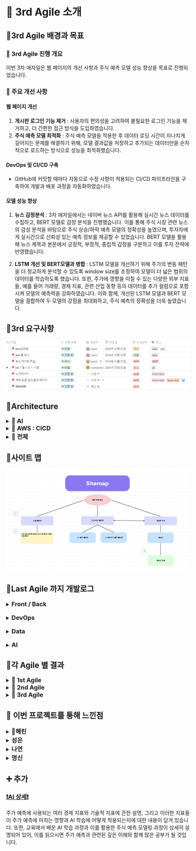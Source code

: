 # 📒 3rd Agile 소개
## 📍3rd Agile 배경과 목표
### 📌 3rd Agile 진행 개요
이번 3차 애자일은 웹 페이지의 개선 사항과 주식 예측 모델 성능 향상을 목표로 진행되었습니다.
<br>
### 📌 주요 개선 사항
#### 웹 페이지 개선
1. **게시판 로그인 기능 제거** : 사용자의 편의성을 고려하여 불필요한 로그인 기능을 제거하고, 더 간편한 접근 방식을 도입하였습니다.
2. **주식 예측 모델 최적화** : 주식 예측 모델을 적용한 후 데이터 로딩 시간이 지나치게 길어지는 문제를 해결하기 위해, 모델 결과값을 저장하고 추가되는 데이터만을 순차적으로 로드하는 방식으로 성능을 최적화했습니다. 

#### DevOps 및 CI/CD 구축
- GitHub에 커밋할 때마다 자동으로 수정 사항이 적용되는 CI/CD 파이프라인을 구축하여 개발과 배포 과정을 자동화하였습니다.

#### 모델 성능 향상
1. **뉴스 감정분석** : 3차 애자일에서는 네이버 뉴스 API를 활용해 실시간 뉴스 데이터를 수집하고, BERT 모델로 감정 분석을 진행했습니다. 이를 통해 주식 시장 관련 뉴스의 감성 분석을 바탕으로 주식 상승/하락 예측 모델의 정확성을 높였으며, 투자자에게 실시간으로 신뢰성 있는 예측 정보를 제공할 수 있었습니다. BERT 모델을 활용해 뉴스 제목과 본문에서 긍정적, 부정적, 중립적 감정을 구분하고 이를 투자 전략에 반영했습니다.
   
3. **LSTM 개선 및 BERT모델과 병합** : LSTM 모델을 개선하기 위해 주가의 변동 패턴을 더 정교하게 분석할 수 있도록 window size를 조정하여 모델이 더 넓은 범위의 데이터를 학습하도록 했습니다. 또한, 주가에 영향을 미칠 수 있는 다양한 외부 지표들, 예를 들어 거래량, 경제 지표, 관련 산업 동향 등의 데이터를 추가 컬럼으로 포함시켜 모델의 예측력을 강화하였습니다. 이와 함께, 개선된 LSTM 모델과 BERT 모델을 결합하여 두 모델의 강점을 최대화하고, 주식 예측의 정확성을 더욱 높였습니다.

## 📍3rd 요구사항

<img src="https://github.com/Lerini98/moneyweaver/blob/main/img/%EC%9A%94%EA%B5%AC%EC%82%AC%ED%95%AD.png?raw=true" alt="요구사항" width="600">

## 📍Architecture
<details>
   <summary>
      <h3 style="display: inline;">📌 AI </h3>
   </summary>
   <h4>LSTM Model Architecture</h4>
   <img src="https://github.com/Lerini98/moneyweaver/blob/main/img/final_toy_LSTM_model.png?raw=true" alt="요구사항" width="600">
   <h4>Combined Model Architecture</h4>
   <img src="https://github.com/Lerini98/moneyweaver/blob/main/img/combined.png?raw=true" alt="요구사항" width="600">
</details>
<details>
   <summary>
      <h3 style="display: inline;">📌 AWS : CICD </h3>
   </summary>
   <h4>LSTM Model Architecture</h4>
   <img src="https://github.com/Lerini98/moneyweaver/blob/main/img/cicd.png?raw=true" alt="요구사항" width="600">
  
</details>
<details>
   <summary>
      <h3 style="display: inline;">📌 전체 </h3>
   </summary>
   <img src="https://github.com/Lerini98/moneyweaver/blob/main/img/%EC%A0%84%EC%B2%B4%20%EC%95%84%ED%82%A4%ED%85%8D%EC%B2%98.png?raw=true" alt="요구사항" width="600">
  
  
  
</details>

## 📍사이트 맵
<img src="https://github.com/Lerini98/moneyweaver/blob/main/img/%EC%82%AC%EC%9D%B4%ED%8A%B8%EB%A7%B5.png?raw=true" alt="요구사항" width="600">

## 📍Last Agile 까지 개발로그
<details>
    <summary><h3 style="display: inline;">Front / Back</h3>
    </summary>
    <h4>🔗 Web Framework : Django</h4>
    <p><span>Django 프레임워크 사용이유 </span> : 우리 프로젝트의 웹 서비스는 Django라는 풀스택 웹 프레임워크를 이용하여 개발되었습니다. Django를 이용한 이유는 팀원모두 웹 개발 경험이 아직 부족했기 때문에 다른 라이브러리를 사용하기 보다는 수업시간에 배운 Django를 이용하는 것이 개발 과정에서 효율적이고 빠르게 작업을 진행할 수 있을 것이라고 판단하였기 때문입니다.</p>
    <h4>🔗 각 Django 앱의 기능</h4>
    <li><strong>moneyweaver </strong>앱 : 메인화면과 소개페이지를 제공하는 기능이 있습니다. 따로 데이터베이스와 ai기능이 들어간 것은 아니지만 우리 프로젝트의 주요 서비스를 소개하는 등 moneyweaver의 정체성을 파악할 수 있는 기능을 합니다.</li>
    <br>
    <li><strong>Chart </strong>앱 : 우리 프로젝트의 데이터베이스와 또 우리 데이터를 이용하여 Ai 모델을 연동하여 사용자에게 우리가 개발한 ai모델이 예측한 주가와 실제 주가를 동시에 제공하여 사용자에게 제공하여 사용자가 보다 주식을 투자하는데 더 나은 결정을 하도록 돕습니다.</li>
    <br>
    <li><strong>user </strong>앱 : 우리 웹서비스를 이용하는 사용자들이 자유롭게 주식에 관한 정보를 서로 공유하고 이야기를 할 수 있도록 게시판 서비스를 제공하는 앱입니다. 사용자들이 작성한 글들은 우리 moneyweaver의 데이터베이스에 저장되고 이를 연동하여 화면에 띄움으로서 우리 서비스를 이용하는 모든 사용자들이 게시판에 작성된 모든 글의 목록을 조회할 수 있습니다.</li>
    <h4>🔗 template 부분 : Chart.js이용</h4>
    <p>Django의 views 파일에서 데이터베이스에서 필요한 데이터를 가져와 JSON 형태로 변환한 뒤, render 함수를 통해 HTML 템플릿에 전달하고, HTML에서는 Chart.js 라이브러리를 script로 불러와 JSON 데이터를 x축과 y축에 지정하여 그래프를 생성합니다.</p>
    <h4>🔗 Database 부분 : aws rds이용</h4>
    <p>프로젝트의 데이터베이스는 AWS RDS(Amazon Relational Database Service)를 사용해 구축했습니다. RDS는 관리형 데이터베이스 서비스로, MySQL, PostgreSQL 등 다양한 엔진을 지원하며 자동 백업, 보안 업데이트, 장애 복구 기능을 제공해 안정성이 뛰어납니다. 이를 통해 데이터베이스 운영과 유지보수에 소요되는 시간을 절약하고, 확장성과 성능을 확보할 수 있었습니다.</p>
   

   
</details>
<br>
<details>
    <summary><h3 style="display: inline;">DevOps</h3></summary>
    <h4>🔗 Cloud Service : AWS</h4>
    <p>프로젝트 배포는 AWS의 CI/CD 서비스를 이용해 자동화했습니다. 코드가 GitHub에 푸시되면 AWS CodePipeline이 변경 사항을 감지하고, CodeBuild를 통해 빌드 및 테스트를 수행한 후, CodeDeploy로 배포하는 방식입니다. 이를 통해 코드 변경이 있을 때마다 자동으로 애플리케이션이 배포되며, AWS CloudWatch를 통해 배포 후 성능과 오류를 모니터링해 안정성을 유지했습니다.</p>
    
</details>
<br>
<details>
    <summary><h3 style="display: inline;">Data</h3>
    </summary>
    <h4>🔗 주식 데이터 : Finance DataReader</h4>
    <p>주식, 채권, 환율, 경제 지표 등 다양한 금융 데이터를 손쉽게 수집할 수 있는 Python 라이브러리입니다. 주식 데이터를 분석하는 데 유용한 도구로, 다양한 금융 기관에서 제공하는 데이터를 간편하게 받아올 수 있습니다. 또한, 이 라이브러리는 매일매일 업데이트되는 주식 데이터를 제공하기 때문에, 실시간으로 주가 변동을 추적하고 차트를 동기화하는 작업이 용이합니다. 이 덕분에 주식 차트를 동적으로 업데이트하거나 주식 분석을 실시간으로 반영하는 데 매우 효율적으로 활용할 수 있습니다.</p>
    <h4>🔗 여러 기술적 지표 : pandas_ta </h4>
    <p>주가 데이터를 분석하기 위해 여러 기술적 지표를 pandas_ta 라이브러리를 사용하여 추가하였습니다. 적용된 지표로는 단순 이동 평균(SMA), 상대 강도 지수(RSI), 지수 이동 평균(EMA), 볼린저 밴드, ADX, MACD, 스토캐스틱 오실레이터, ATR, CCI 등이 있으며, 이를 통해 주가의 추세, 변동성, 과매수/과매도 여부 등을 분석하였습니다. 또한, 금, 유가, 환율 등의 경제 지표도 모델의 입력 데이터로 활용되었습니다. </p>
    <h4>🔗 네이버 뉴스 api </h4>
    <p>네이버 뉴스 api는 특정 키워드나 주제에 대한 최신 뉴스 기사들을 쉽게 불러올 수 있어, 주식 관련 뉴스나 경제 뉴스를 실시간으로 추적하는 데 유용합니다. 수집된 뉴스 데이터는 감정 분석 모델을 통해 긍/부정/중립 으로 분류되어 주가에 미칠 영향을 평가하는 데 이용하였습니다. </p>

    
</details>
<br>
<details>
    <summary><h3 style="display: inline;">AI</h3>
    </summary>
    <h4>🔗 LSTM </h4>
    <li><strong>시계열 데이터셋</strong> : 우리 프로젝트에서는 주가 예측을 위해 시계열 데이터셋을 생성하는데 window_size를 적용하는 방법을 사용하였습니다. 주어진 window_size 동안의 과거 데이터를 <strong>특징(feature)</strong>으로 사용하고, 이후의 데이터를 <strong>타겟(target)</strong>으로 설정하여 훈련 및 테스트 데이터셋을 구성하였습니다. 이를 위해 Sliding Window 방식을 적용하여 window_size에 맞게 일정 기간의 데이터를 슬라이딩하면서 추출하고, 이를 LSTM 모델의 입력 데이터로 변환하여 과거 주가 패턴을 학습하게 했습니다.</li>
    <br>
    <li><strong>성능 향상 방법 </strong>: Dropout 기법을 사용하여 LSTM 레이어와 Fully Connected 레이어 사이에 Dropout 레이어를 추가, 과적합을 방지하고 모델의 일반화 능력을 향상시켰습니다. 또한, ReLU 활성화 함수를 사용하여 비선형성을 추가하고 모델이 더 복잡한 패턴을 학습할 수 있도록 하였습니다.  </li>
    <h4>🔗 BERT : 뉴스 감정 분석</h4>
    <p>우리는 <strong>BERT</strong>모델을 활용하여 뉴스 데이터를 입력으로 받아 감성 분석을 수행하고, 그 결과를 주가 예측 모델에 반영하였습니다. 구체적으로 이미 사전 학습된 klue/bert-base 모델을 활용하여 한국어 뉴스 텍스트를 분석하고 분석 결과로 나온 긍부정 결과를 주가예측 지표로 활용하였습니다.</p>
    <h4>🔗 Combined Model : LSTM + BERT</h4>
    <p>우리는 LSTM과 BERT 모델을 결합하여 LSTM모델 결과에 뉴스 긍부정결과 까지 추가하였습니다. 이 두 모델의 출력값을 결합 한 후, <strong>fully connected layer</strong>를 통해 최종 예측값을 도출하였습니다. FC 레이어는 두 정보를 통합하여 주가 예측에 필요한 최종 결정을 내리는 역할을 합니다. 따라서 모델을 결합함으로서 과거 주가 패턴과 최신 뉴스 감성을 모두 고려하여 보다 정확한 예측을 가능하게 하였습니다.</p>
    
</details>

## 📍각 Agile 별 결과
<details>
    <summary>
        <h3 style="display: inline;">🔗 1st Agile</h3>   
    </summary>
    <p><b>📌 메인화면</b></p> 
    <img src="https://github.com/Lerini98/moneyweaver/blob/main/img/image-1.png?raw=true" alt="요구사항" width="600">
    <br><br>
    <p><b>📌 인덱스 페이지 : Show Chart!를 누르면 각 회사의 주가를 확인할 수 있는 페이지로 연결되도록 </b></p> 
    <img src="https://github.com/Lerini98/moneyweaver/blob/main/img/image-3.png?raw=true" alt="요구사항" width="600">
    <br><br>
    <p><b>📌 차트 페이지 : 회사별 주가를 확인할 수 있음 </b></p> 
    <img src="https://github.com/Lerini98/moneyweaver/blob/main/img/image-4.png?raw=true" alt="요구사항" width="600">
    
</details>
<details>
    <summary>
        <h3 style="display: inline;">🔗 2nd Agile</h3>
    </summary>
    <p><b>📌 인덱스 페이지 수정 :</b> 1차 애자일에서 만든 인덱스 페이지가 각 페이지 별로 이동하기 불편한 단점이 있었고 조금 더 편리하게 이동할 수 있도록 사이드 네비바 추가, 또한 우리 인공지능 모델의 성능 지표와 회사별 정보 제공도 추가</p>
    <img src="https://github.com/Lerini98/moneyweaver/blob/main/img/2%EC%B0%A8%20%EC%9D%B8%EB%8D%B1%EC%8A%A4%20%ED%8E%98%EC%9D%B4%EC%A7%80.png?raw=true" alt="요구사항" width="600">
   <br>
   <p><b>📌 차트 페이지 css적용 :</b> 예측 모델까지 연동하여 예상 주가도 사용자 화면에 구현하였음</p>
   <img src="https://github.com/Lerini98/moneyweaver/blob/main/img/2%EC%B0%A8%20%EC%B0%A8%ED%8A%B8%20%ED%8E%98%EC%9D%B4%EC%A7%80.png?raw=true" alt="요구사항" width="600">

   <br>
   <p><b>📌 게시판 서비스 생성 </b></p>
   <img src="https://github.com/Lerini98/moneyweaver/blob/main/img/2%EC%B0%A8%20%EA%B2%8C%EC%8B%9C%ED%8C%90.png?raw=true" alt="요구사항" width="600">
   <br>
   <p><b>📌 모델 성능 지표 </b></p>
   <img src="https://github.com/Lerini98/moneyweaver/blob/main/img/2%EC%B0%A8%20%EB%AA%A8%EB%8D%B8%20%EC%84%B1%EB%8A%A5.png?raw=true" alt="요구사항" width="600">
   <br>
</details>
<details>
    <summary>
        <h3 style="display: inline;">🔗 3rd Agile </h3>
    </summary>
    <p><b>📌 홈 화면 </b></p>
    <img src="https://github.com/Lerini98/moneyweaver/blob/main/img/3%EC%B0%A8%20%EB%A9%94%EC%9D%B8.png?raw=true" alt="메인" width="600">
    <p><b>📌 소개 페이지 </b></p>
    <img src="https://github.com/Lerini98/moneyweaver/blob/main/img/3%EC%B0%A8%20%EC%86%8C%EA%B0%9C.png?raw=true" alt="소개" width="600">
    <p><b>📌 팝업창! </b></p>
    <img src="https://github.com/Lerini98/moneyweaver/blob/main/img/3%EC%B0%A8%20%ED%8C%9D%EC%97%85.png?raw=true" alt="팝업" width="600">
    <p><b>📌 차트 인덱스 페이지 </b></p>
    <img src="https://github.com/Lerini98/moneyweaver/blob/main/img/3%EC%B0%A8%20%EC%B0%A8%ED%8A%B8%20%EC%9D%B8%EB%8D%B1%EC%8A%A4.png?raw=true" alt="팝업" width="600">
    <p><b>📌 예측 주식 차트와 내일 주가 상승 하락 예측 정보 제공 </b></p>
    <img src="https://github.com/Lerini98/moneyweaver/blob/main/img/3%EC%B0%A8%20%EA%B7%B8%EB%9E%98%ED%94%84.png?raw=true" alt="차트" width="600">
    <p><b>📌 익명 게시판 </b>: 로그인 기능을 삭제함으로서 누구든지 와서 글을 작성하고 수정할 수 있다</p>
    <img src="https://github.com/Lerini98/moneyweaver/blob/main/img/3%EC%B0%A8%20%EA%B2%8C%EC%8B%9C%ED%8C%90.png?raw=true" alt="게시판" width="600">
    <p><b>📌 ai - 단순주기 강화모델 </b></p>
    <img src="https://github.com/Lerini98/moneyweaver/blob/main/img/%EB%8B%A8%EC%88%9C%EC%A3%BC%EA%B8%B0%EA%B0%95%ED%99%94%EB%AA%A8%EB%8D%B8.png?raw=true" alt="ai" width="600">
    <p><b>📌 ai - 성능지표자료1 </b></p>
    <img src="https://github.com/Lerini98/moneyweaver/blob/main/img/%EC%84%B1%EB%8A%A5%EC%A7%80%ED%91%9C%EC%9E%90%EB%A3%8C1.png?raw=true" alt="ai" width="600">
    <p><b>📌 ai - 실제와 예측 그래프, 주기강화모델 </b></p>
    <img src="https://github.com/Lerini98/moneyweaver/blob/main/img/%EC%8B%A4%EC%A0%9C%EC%99%80%EC%98%88%EC%B8%A1%EA%B7%B8%EB%9E%98%ED%94%84-%EC%A3%BC%EA%B8%B0%EA%B0%95%ED%99%94%EB%AA%A8%EB%8D%B8.png?raw=true" alt="ai" width="600">
    <p><b>📌 ai - 실제와 예측 그래프비교 </b></p>
    <img src="https://github.com/Lerini98/moneyweaver/blob/main/img/%EC%8B%A4%EC%A0%9C%EC%99%80%EC%98%88%EC%B8%A1%EA%B7%B8%EB%9E%98%ED%94%84%EB%B9%84%EA%B5%90.png?raw=true" alt="ai" width="600">
    <p><b>📌 ai - 이동평균선 기준정확도 </b></p>
    <img src="https://github.com/Lerini98/moneyweaver/blob/main/img/%EC%9D%B4%EB%8F%99%ED%8F%89%EA%B7%A0%EC%84%A0%EA%B8%B0%EC%A4%80%EC%A0%95%ED%99%95%EB%8F%84.png?raw=true" alt="ai" width="600">
    <p><b>📌 ai - 주기강화모델 </b></p>
    <img src="https://github.com/Lerini98/moneyweaver/blob/main/img/%EC%A3%BC%EA%B8%B0%EA%B0%95%ED%99%94%EB%AA%A8%EB%8D%B8.png?raw=true" alt="ai" width="600">



</details>

## 📍 이번 프로젝트를 통해 느낀점
<details>
   <summary>
      <h3 style="display: inline;">👑혜린</h3>
   </summary>
   <p>여기에 내용을 작성해주세요</p>
</details>
<details>
   <summary>
      <h3 style="display: inline;">성은</h3>
   </summary>
   <p>여기에 내용을 작성해주세요</p>
</details>
<details>
   <summary>
      <h3 style="display: inline;">나연</h3>
   </summary>
   <p>여기에 내용을 작성해주세요</p>
</details>
<details>
   <summary>
      <h3 style="display: inline;">명신</h3>
   </summary>
   <p>여기에 내용을 작성해주세요</p>
</details>

## ➕ 추가
### <a href="https://github.com/Lerini98/moneyweaver/blob/main/readme/ai_result_by.seongeun.md">❗AI 상세❗</a>
주가 예측에 사용되는 여러 경제 지표와 기술적 지표에 관한 설명, 그리고 이러한 지표들이 주가 예측에 미치는 영향과 AI 학습에 어떻게 적용되는지에 대한 내용이 담겨 있습니다. 또한, 교육에서 배운 AI 학습 과정과 이를 활용한 주식 예측 모델링 과정이 상세히 설명되어 있어, 이를 읽으시면 주가 예측과 관련된 깊은 이해와 함께 많은 공부가 될 것입니다.

